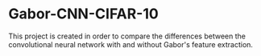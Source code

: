 # Gabor-CNN-CIFAR-10
This project is created in order to compare the differences between the convolutional neural network with and without Gabor's feature extraction.
